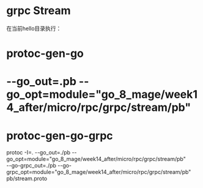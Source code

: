 # grpc Stream

在当前hello目录执行：
# protoc-gen-go
# --go_out=.pb --go_opt=module="go_8_mage/week14_after/micro/rpc/grpc/stream/pb"
# protoc-gen-go-grpc

protoc -I=. --go_out=./pb --go_opt=module="go_8_mage/week14_after/micro/rpc/grpc/stream/pb" \
--go-grpc_out=./pb --go-grpc_opt=module="go_8_mage/week14_after/micro/rpc/grpc/stream/pb" \
pb/stream.proto
